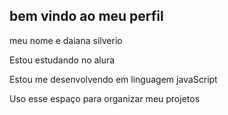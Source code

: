 ## bem vindo ao meu perfil 

meu nome e daiana silverio                                                                                                                                                            

Estou estudando no alura 

Estou me desenvolvendo em linguagem javaScript

Uso esse espaço para organizar meu projetos 
